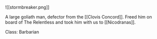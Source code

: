 ![[stormbreaker.png]]

A large goliath man, defector from the [[Clovis Concord]]. Freed him on board of The Relentless and took him with us to [[Nicodranas]].

Class: Barbarian
